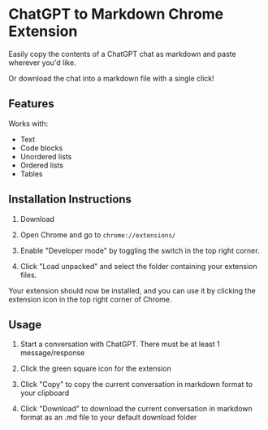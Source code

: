 # ChatGPT to Markdown Chrome Extension

Easily copy the contents of a ChatGPT chat as markdown and paste wherever you'd like.

Or download the chat into a markdown file with a single click!

## Features

Works with:

- Text
- Code blocks
- Unordered lists
- Ordered lists
- Tables

## Installation Instructions

1. Download

1. Open Chrome and go to `chrome://extensions/`

1. Enable "Developer mode" by toggling the switch in the top right corner.

1. Click "Load unpacked" and select the folder containing your extension files.

Your extension should now be installed, and you can use it by clicking the extension icon in the top right corner of Chrome.

## Usage

1. Start a conversation with ChatGPT. There must be at least 1 message/response

1. Click the green square icon for the extension

1. Click "Copy" to copy the current conversation in markdown format to your clipboard

1. Click "Download" to download the current conversation in markdown format as an .md file to your default download folder
